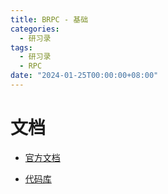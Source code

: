 ```yaml
---
title: BRPC - 基础
categories: 
  - 研习录
tags:
  - 研习录
  - RPC
date: "2024-01-25T00:00:00+08:00"
---
```


# 文档

- [官方文档](https://brpc.incubator.apache.org/zh/docs/)

- [代码库](https://github.com/apache/brpc)
